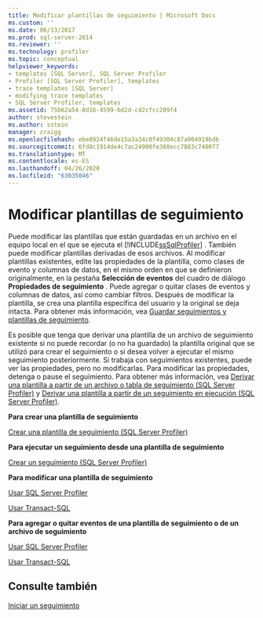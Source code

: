 ```yaml
---
title: Modificar plantillas de seguimiento | Microsoft Docs
ms.custom: ''
ms.date: 06/13/2017
ms.prod: sql-server-2014
ms.reviewer: ''
ms.technology: profiler
ms.topic: conceptual
helpviewer_keywords:
- templates [SQL Server], SQL Server Profiler
- Profiler [SQL Server Profiler], templates
- trace templates [SQL Server]
- modifying trace templates
- SQL Server Profiler, templates
ms.assetid: 75b62a54-8d16-4599-bd2d-c42cfcc209f4
author: stevestein
ms.author: sstein
manager: craigg
ms.openlocfilehash: ebe8924f46de15a3a34c0f49304c87a904919bdb
ms.sourcegitcommit: 6fd8c1914de4c7ac24900fe388ecc7883c740077
ms.translationtype: MT
ms.contentlocale: es-ES
ms.lasthandoff: 04/26/2020
ms.locfileid: "63035046"
---
```

# <a name="modify-trace-templates"></a>Modificar plantillas de seguimiento
  Puede modificar las plantillas que están guardadas en un archivo en el equipo local en el que se ejecuta el [!INCLUDE[ssSqlProfiler](../../includes/sssqlprofiler-md.md)] . También puede modificar plantillas derivadas de esos archivos. Al modificar plantillas existentes, edite las propiedades de la plantilla, como clases de evento y columnas de datos, en el mismo orden en que se definieron originalmente, en la pestaña **Selección de eventos** del cuadro de diálogo **Propiedades de seguimiento** . Puede agregar o quitar clases de eventos y columnas de datos, así como cambiar filtros. Después de modificar la plantilla, se crea una plantilla específica del usuario y la original se deja intacta. Para obtener más información, vea [Guardar seguimientos y plantillas de seguimiento](save-traces-and-trace-templates.md).  
  
 Es posible que tenga que derivar una plantilla de un archivo de seguimiento existente si no puede recordar (o no ha guardado) la plantilla original que se utilizó para crear el seguimiento o si desea volver a ejecutar el mismo seguimiento posteriormente. Si trabaja con seguimientos existentes, puede ver las propiedades, pero no modificarlas. Para modificar las propiedades, detenga o pause el seguimiento. Para obtener más información, vea [Derivar una plantilla a partir de un archivo o tabla de seguimiento &#40;SQL Server Profiler&#41;](sql-server-profiler.md) y [Derivar una plantilla a partir de un seguimiento en ejecución &#40;SQL Server Profiler&#41;](derive-a-template-from-a-running-trace-sql-server-profiler.md).  
  
 **Para crear una plantilla de seguimiento**  
  
 [Crear una plantilla de seguimiento &#40;SQL Server Profiler&#41;](create-a-trace-template-sql-server-profiler.md)  
  
 **Para ejecutar un seguimiento desde una plantilla de seguimiento**  
  
 [Crear un seguimiento &#40;SQL Server Profiler&#41;](create-a-trace-sql-server-profiler.md)  
  
 **Para modificar una plantilla de seguimiento**  
  
 [Usar SQL Server Profiler](../../database-engine/modify-a-trace-template-sql-server-profiler.md)  
  
 [Usar Transact-SQL](../../relational-databases/sql-trace/modify-an-existing-trace-transact-sql.md)  
  
 **Para agregar o quitar eventos de una plantilla de seguimiento o de un archivo de seguimiento**  
  
 [Usar SQL Server Profiler](specify-events-and-data-columns-for-a-trace-file-sql-server-profiler.md)  
  
 [Usar Transact-SQL](/sql/relational-databases/system-stored-procedures/sp-trace-setevent-transact-sql)  
  
## <a name="see-also"></a>Consulte también  
 [Iniciar un seguimiento](start-a-trace.md)  
  
  
